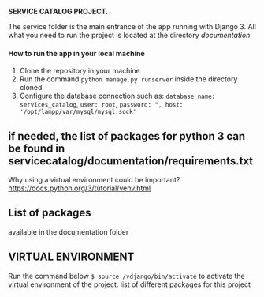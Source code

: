 **SERVICE CATALOG PROJECT.**


The service folder is the main entrance of the app running with Django 3.
All what you need to run the project is located at the directory _documentation_
#### How to run the app in your local machine
1. Clone the repository in your machine
2. Run the command `python manage.py runserver` inside the directory cloned
3. Configure the database connection such as: `database_name: services_catalog`, `user: root`, `password: ", host: '/opt/lampp/var/mysql/mysql.sock'`

## if needed, the list of packages for python 3 can be found in servicecatalog/documentation/requirements.txt ##
Why using a virtual environment could be important? https://docs.python.org/3/tutorial/venv.html


## List of packages
available in the documentation folder

## VIRTUAL ENVIRONMENT
Run the command below `$ source /vdjango/bin/activate` to activate the virtual environment of the project.
list of different packages for this project
